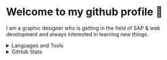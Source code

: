 # Welcome to my github profile 👋 


I am a graphic designer who is getting in the field of SAP & web development and always interested in learning new things.
<br>

<details>
<summary > Languages and Tools</summary>
<br>
<p align="left">
    Programming Langauages </p>
    
   [![My Skills](https://skillicons.dev/icons?i=js&perline=7)](https://skillicons.dev)          ABAP
     
   <p align="left">
Frontend Development  </p>
     
 [![My Skills](https://skillicons.dev/icons?i=css,html,react,vite,sass,tailwind,bootstrap&perline=7)](https://skillicons.dev)
     
   <p align="left">
 Backend Development </p>

   [![My Skills](https://skillicons.dev/icons?i=express,nodejs&perline=7)](https://skillicons.dev)

<p align="left"> 
  Database</p>

 [![My Skills](https://skillicons.dev/icons?i=mongodb&perline=7)](https://skillicons.dev)
     
<p align="left"> 
Testing</p>

 [![My Skills](https://skillicons.dev/icons?i=postman&perline=7)](https://skillicons.dev)

  <p align="left"> 
  Software</p>

 [![My Skills](https://skillicons.dev/icons?i=figma,ai,ps,vscode&perline=7)](https://skillicons.dev)

  
</details>


<details>
<summary > GitHub Stats</summary>
<br>
<p><img align="left" src="https://github-readme-stats.vercel.app/api/top-langs?username=luisepkt&show_icons=true&theme=merko&locale=en&layout=compact" alt="luisepkt" /></p>
  </details>


